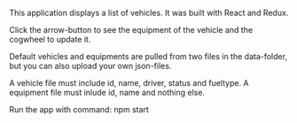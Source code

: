 This application displays a list of vehicles. It was built with React and Redux.

Click the arrow-button to see the equipment of the vehicle and the cogwheel to update it.

Default vehicles and equipments are pulled from two files in the data-folder, but you can also upload your own json-files.

A vehicle file must include id, name, driver, status and fueltype. 
A equipment file must inlude id, name and nothing else.

Run the app with command:
npm start
